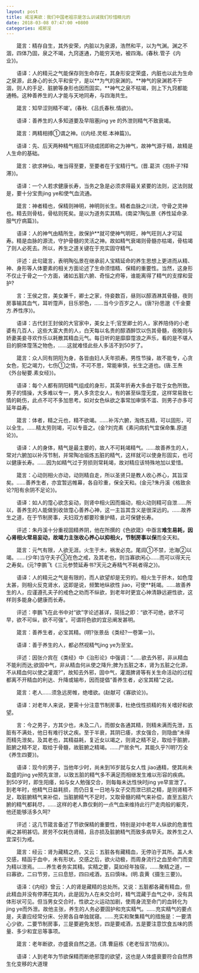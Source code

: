 ```yaml
---
layout: post
title: 戒淫离欲：我们中国老祖宗是怎么训诫我们珍惜精元的
date: 2018-03-08 07:47:00 +0800
categories: 戒邪淫
---
```


　　箴言：精存自生，其外安荣，内脏以为泉源，浩然和平，以为气渊。渊之不涸，四体乃固，泉之不竭，九窍遂通，乃能穷天地，被四海。(春秋.管子《内业》)。
　　语译：人的精元之气能保存则生命存在，其身形安定荣盛，内脏也以此为生命之泉源，此身心的长久平和安宁，是以**为气的泉渊的。**神气的泉渊若不干涸，则人的手足、脏腑等身形也因而固实。**神气之泉不枯竭，则上下九窍都能通畅。这种善养生的人才能与天地同寿，与四海共生。
　　箴言：知早涩则精不竭’。(春秋.《吕氏春秋.情欲》)。
　　语译：善养生的人多知道要及早阻塞jing ye 的外泄则精气不致衰竭。
　　箴言：两精相搏①谓之神。(《内经.灵枢.本神篇》)。
　　语译：先、后天两种精气相互环绕成团即称之为神气，故神气源于精，故精是人生命的基础。
　　箴言：欲求神仙，唯当得至要，至要者在于宝精行气。(晋.葛洪《抱朴子?释滞》)。
　　语译：一个人若求健康长寿，当务之急是必须求得最关紧要的法则，这法则就是，要十分宝贵jing ye和使气血流通。
　　箴言：神者精也，保精则神明，神明则长生。精者血脉之川流，守骨之灵神也。精去则骨枯，骨枯则死矣。是以为道务实其精。(南梁?陶弘景《养性延命录.服气疗病篇》)。
　　语译：人的神气由精所生，故保护**就可使神气明旺，神气旺则人才可延寿。精是血脉的源流，守护骨髓的灵活之神。故如精气衰竭则骨髓亦枯竭，骨枯竭了则人必死去。所以，养生之道关键在于充实固守精气。
　　评述：此句箴言，表明陶弘景在继承前人宝精延命的养生思想上更进而从精、神、身形等人体要素的相关方面论述了生命须惜精、保精的重要性。当然，这身形不仅止于骨之一个方面，诸如五脏六腑、奇恒之府等，谁能离得了精气的支撑和营护?
　　言：王侯之宫，美女兼千，卿士之家，侍妾数百，昼则以醇酒淋其骨髓，夜则房事输其血气，耳听霪声，目乐邪色，……当今少百岁之人。(唐?孙思邈《千金要方.养性序》)。
　　语译：古代封王封侯的大官家中，美女上千;官至卿士的人，家养陪侍的小老婆有几百人，这些大富大贵的人，白天每以名贵的醇酒醉饮以伤其骨髓，夜晚则与娇妻美妾寻欢作乐以耗散其精血元气。每日听的是靡靡霪浪之声乐，看的是不堪人目的胴体霪荡之物色，……这就难怪此些人多活不到50岁了。
　　箴言：众人同有阴阳为身，各皆由妇人夭年损寿。男性节操，故不能专，心贪女色，犯之竭力，七伤①之情，不可不思，常能审慎，长生之道也。(唐.王焘《外台秘要.素女经》)。
　　语译：每个人都有阴阳精气组成的身形，其英年折寿大多由于耽于女色所致。男子的情操，大多难以专一，男人多贪恋女人，有的甚至纵霪无度，这样常易致七情的耗伤，此点不可不多加思考。如对女色纵欲之事常加审慎不滥、则男子亦多可延年益寿。
　　箴言：体者，精之元也，精不欲竭。……补泻六腑，淘炼五精，可以固形，可以全生。……精太劳则竭，可以专啬之。(金?刘完素《素问病机气宜保命集.原道论》)。
　　语译：人的身体，精气是最主要的，故人不可耗竭精气。……故善养生的人，常对六腑加以补泻节制，并常陶冶锻炼五脏的精气，这样就可以使身形固实，也可以健康长寿。……因为如精气过于劳损则常耗竭，故对精应该特殊地加以爱惜。
　　箴言：心动则相火亦动，动则精自走，所以圣贤只是教人收心养心，其旨深矣。……善养生者，亦宜暂远帷幕，各自珍重，保全天和。(金元?朱丹溪《格致余论?阳有余阴不足论》)。
　　语译：如人的霪心欲念妄动，则肾中相火因而煽动，相火动则精可自泄……所以，善养生的人能做到收敛霪心善养心神，这一主旨其含义是很深远的。……故养生之道，在于节制房事，夫妇双方都要珍重护精，此可保健长寿。
　　评述：朱丹溪十分重视固精养阴，他在所撰的《色欲箴》中亟言**难生易耗，因心肾相火常易妄动，故竭力主张收心养心以抑相火，节制房事以保**而全天和。
　　箴言：元气有限，人欲无涯。火生于木，祸发必克。尾闾①不禁，沧海②以竭。……(少年)当守夫子③在色之戒，及其老也，则当寡欲闲心……而可以得天元之寿矣。(元?李鹏飞《三元参赞延寿书?天元之寿精气不耗者得之》)。
　　语译：人的精元之气是有限的，而人欲望却是无穷的。相火生于肝木，如色霪太甚，则相火反克肾水，这即是说，频繁地纵欲性 jiao，可使**耗竭。……故善养生的人，应谨遵孔夫子的戒色之劝而不纵欲，到老年时更宜心神清静远避性欲，这样则多能身心健康而长寿。
　　评述：李鹏飞在此书中对“欲”字论述甚详，简括之即：“欲不可绝，欲不可早，欲不可纵，欲不可强”。可谓将色欲的宜忌阐发甚明。
　　箴言：善养生者，必宝其精。(明?张景岳《类经?一卷第一》)。
　　语译：善于养生的人，都必然视精气jing ye为至宝。
　　评述：因张介宾在《类经》中《治形论》中强调：“……欲去外邪，非从精血不能利而达;欲固中气，非从精血何从使之降升;脾为五脏之本，肾为五脏之化源，不从精血何以使之灌溉?”，故知去外邪，固中气，灌溉脾肾等有关生命活动的过程都离不开精血的利达、升降或输布，因而提倡“善养生者，必宝其精”之说。
　　箴言：老人……须急远房帷，绝嗜欲。(赵献可《寡欲论》)。
　　语译：对老年人来说，更需十分注意节制房事，杜绝伐性损精的有关嗜好和欲望。
　　言：今之男子，方其少也，未及二八，而御女各通其精，则精未满而先泄，五脏有不满处，他日有难行状之疾。至于半衰，其阴已痿，求女强合，则隐曲”未得而精先泄矣。及其老也，其精益耗，复近女以竭之，则肾之精不足，取给于脏腑，脏腑之精不足，取给于骨髓，故脏腑之精竭。……尸居余气，其能久乎?(明?万全《养生四要》)。
　　语译：现今的男子，当他年少时，尚未到16岁就与女人性 jiao通精，使其尚未盈盛的jing ye预先宣泄，以致五脏的精气多不满足而相继发生难以形容的疾病。到50岁时，即生阳痿，如与女人勉强交合，则每每未达性快时jing ye早宣泄了。到老年时，他精气日益耗损，而仍日复一日地与女子交而泄已损之精，是则肾精不足，取脏腑精气来补偿，当脏腑精气不足时，又取骨髓的精气来补偿，直至五脏六腑的精气都耗尽，……这样的老人靠仅剩的一点气血来维持此行尸走肉般的躯壳，他还能够活多久呵?
　　评述：这几节箴言备述了节欲保精的重要性，特别是对中老年人纵欲的危害性阐之甚明甚切。房劳不仅耗伤肾精，且亦损及脏腑精气而致多病早夭。故养生之人宜深引为戒。
　　箴言：经云：肾为藏精之府。又云：五脏各有藏精血，无停泊于其所。盖人未交感，精函于血中，未有形状。交感之后，欲火动极，而周身流行之血至命门而变为精以泄焉。……养生者务实其精。实精之要，莫如经年独宿，……聚精之道，一曰寡欲，二曰节劳，三曰息怒，四曰戒酒，五曰慎味。(明.袁黄《摄生三要》)。
　　语泽：《内经》曾云：人的肾是藏精的总处所。又说：五脏都各藏有精血，但此精血并没有停滞在其内，此是因为人在未交合时，精气混藏于血气之中，没有具体形状可见。但当男女交合时，性欲之火运动加剧，使周身流至命门的血转化为jing ye而外泄。故他主张，养生的人务必要固护和充实精气。……充实精气的要点是，夫妻应经常分床、分房各自单独就寝。……充实和聚集精气的措施是：一要清心少欲，二要节制房事，三是要避免发怒，四是要戒酒，五是要注意饮食五味的质量、多少和宜忌等事项。
　　箴言：老年断欲，亦盛衰自然之道。(清.曹庭栋《老老恒言?防疾》)。
　　语译：人到老年为节欲保精而断绝邪霪的欲望，这也是人体盛衰要符合自然界生化变移的大道理
